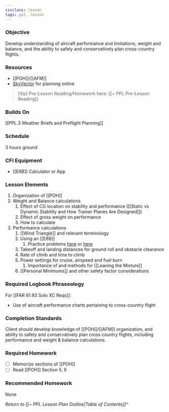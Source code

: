 ```yaml
---
cssclass: lesson
tags: ppl, lesson
---
```

### Objective
Develop understanding of aircraft performance and limitations, weight and balance, and the ability to safely and conservatively plan cross-country flights.

### Resources
- [[POH]]/[[AFM]]
- [SkyVector](https://skyvector.com) for planning online

> [!tip] Pre-Lesson Reading/Homework here: [[~ PPL Pre-Lesson Reading]]

### Builds On
[[PPL.3 Weather Briefs and Preflight Planning]]

### Schedule
3 hours ground

### CFI Equipment
- [[E6B]] Calculator or App

### Lesson Elements
1. Organization of [[POH]]
2. Weight and Balance calculations
	1. Effect of CG location on stability and performance ([[Static vs Dynamic Stability and How Trainer Planes Are Designed]])
	2. Effect of gross weight on performance
	3. How to calculate
4. Performance calculations
	1. [[Wind Triangle]] and relevant terminology
	2. Using an [[E6B]]
		1. Practice problems [here](https://e6b.org) or [here](https://flightapprentice.com/resources/exercises/e6b_workbook.pdf)
	3. Takeoff and landing distances for ground roll and obstacle clearance
	4. Rate of climb and time to climb
	5. Power settings for cruise, airspeed and fuel burn
		1. Importance of and methods for [[Leaning the Mixture]]
	6. [[Personal Minimums]] and other safety factor considerations 

### Required Logbook Phraseology
For [[FAR 61.93 Solo XC Reqs]]:
- Use of aircraft performance charts pertaining to cross-country flight

### Completion Standards
Client should develop knowledge of [[POH]]/[[AFM]] organization, and ability to safely and conservatively plan cross country flights, including performance and weight & balance calculations.

### Required Homework
- [ ] Memorize sections of [[POH]]
- [ ] Read [[POH]] Section 5, 6

### Recommended Homework
None

*Return to [[~ PPL Lesson Plan Outline|Table of Contents]]^*